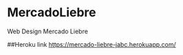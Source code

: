 # MercadoLiebre
Web Design Mercado Liebre

##Heroku link
https://mercado-liebre-jabc.herokuapp.com/
